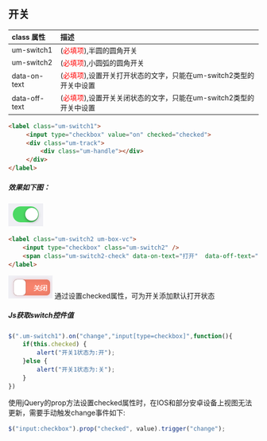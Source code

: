 ## 开关
|class 属性|描述|
| :------------ | :------------ |
|um-switch1|(<font color=red  >必填项</font>),半圆的圆角开关|
|um-switch2|(<font color=red  >必填项</font>),小圆弧的圆角开关|
|data-on-text|(<font color=red  >必填项</font>),设置开关打开状态的文字，只能在um-switch2类型的开关中设置|
|data-off-text|(<font color=red  >必填项</font>),设置开关关闭状态的文字，只能在um-switch2类型的开关中设置|
```html
<label class="um-switch1">
     <input type="checkbox" value="on" checked="checked">
     <div class="um-track">
         <div class="um-handle"></div>
     </div>
</label>
```
##### 效果如下图：
![](/portal/upload/doc/20161028/20161028193710507.png)
```html
<label class="um-switch2 um-box-vc"> 
    <input type="checkbox" class="um-switch2" /> 
    <span class="um-switch2-check" data-on-text="打开"  data-off-text="关闭"></span>
</label>
```
![](/portal/upload/doc/20161028/20161028193822460.png)
通过设置checked属性，可为开关添加默认打开状态
##### Js获取switch控件值
```javascript
$(".um-switch1").on("change","input[type=checkbox]",function(){ 
    if(this.checked) { 
        alert("开关1状态为:开"); 
    }else { 
        alert("开关1状态为:关"); 
    }
})
```
使用jQuery的prop方法设置checked属性时，在IOS和部分安卓设备上视图无法更新，需要手动触发change事件如下:
```javascript
$("input:checkbox").prop("checked", value).trigger("change");
```